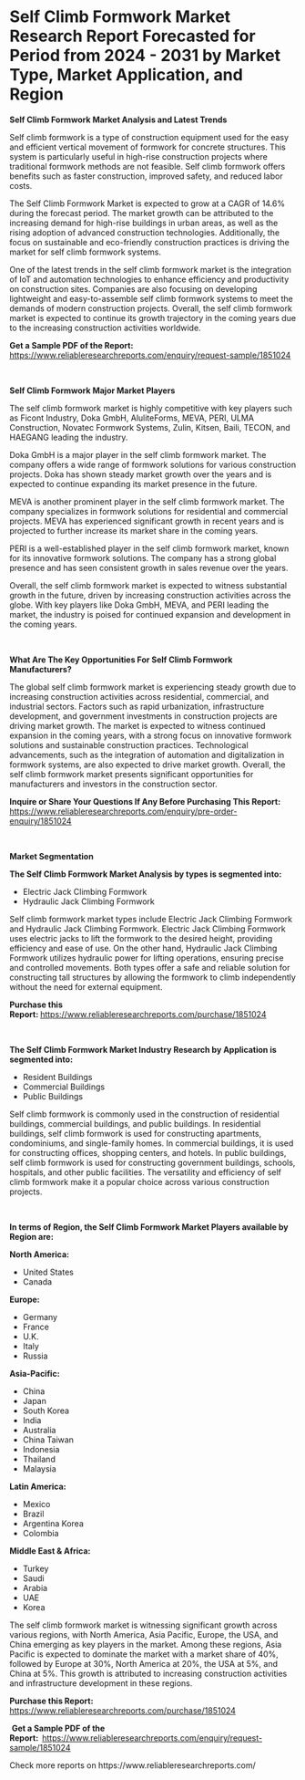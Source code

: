 <p><h1>Self Climb Formwork Market Research Report Forecasted for Period from 2024 -  2031 by Market Type, Market Application, and Region</h1></p><p><strong>Self Climb Formwork Market Analysis and Latest Trends</strong></p>
<p><p>Self climb formwork is a type of construction equipment used for the easy and efficient vertical movement of formwork for concrete structures. This system is particularly useful in high-rise construction projects where traditional formwork methods are not feasible. Self climb formwork offers benefits such as faster construction, improved safety, and reduced labor costs.</p><p>The Self Climb Formwork Market is expected to grow at a CAGR of 14.6% during the forecast period. The market growth can be attributed to the increasing demand for high-rise buildings in urban areas, as well as the rising adoption of advanced construction technologies. Additionally, the focus on sustainable and eco-friendly construction practices is driving the market for self climb formwork systems.</p><p>One of the latest trends in the self climb formwork market is the integration of IoT and automation technologies to enhance efficiency and productivity on construction sites. Companies are also focusing on developing lightweight and easy-to-assemble self climb formwork systems to meet the demands of modern construction projects. Overall, the self climb formwork market is expected to continue its growth trajectory in the coming years due to the increasing construction activities worldwide.</p></p>
<p><strong>Get a Sample PDF of the Report:&nbsp;</strong> <a href="https://www.reliableresearchreports.com/enquiry/request-sample/1851024">https://www.reliableresearchreports.com/enquiry/request-sample/1851024</a></p>
<p>&nbsp;</p>
<p><strong>Self Climb Formwork Major Market Players</strong></p>
<p><p>The self climb formwork market is highly competitive with key players such as Ficont Industry, Doka GmbH, AluliteForms, MEVA, PERI, ULMA Construction, Novatec Formwork Systems, Zulin, Kitsen, Baili, TECON, and HAEGANG leading the industry. </p><p>Doka GmbH is a major player in the self climb formwork market. The company offers a wide range of formwork solutions for various construction projects. Doka has shown steady market growth over the years and is expected to continue expanding its market presence in the future. </p><p>MEVA is another prominent player in the self climb formwork market. The company specializes in formwork solutions for residential and commercial projects. MEVA has experienced significant growth in recent years and is projected to further increase its market share in the coming years.</p><p>PERI is a well-established player in the self climb formwork market, known for its innovative formwork solutions. The company has a strong global presence and has seen consistent growth in sales revenue over the years.</p><p>Overall, the self climb formwork market is expected to witness substantial growth in the future, driven by increasing construction activities across the globe. With key players like Doka GmbH, MEVA, and PERI leading the market, the industry is poised for continued expansion and development in the coming years.</p></p>
<p>&nbsp;</p>
<p><strong>What Are The Key Opportunities For Self Climb Formwork Manufacturers?</strong></p>
<p><p>The global self climb formwork market is experiencing steady growth due to increasing construction activities across residential, commercial, and industrial sectors. Factors such as rapid urbanization, infrastructure development, and government investments in construction projects are driving market growth. The market is expected to witness continued expansion in the coming years, with a strong focus on innovative formwork solutions and sustainable construction practices. Technological advancements, such as the integration of automation and digitalization in formwork systems, are also expected to drive market growth. Overall, the self climb formwork market presents significant opportunities for manufacturers and investors in the construction sector.</p></p>
<p><strong>Inquire or Share Your Questions If Any Before Purchasing This Report:</strong> <a href="https://www.reliableresearchreports.com/enquiry/pre-order-enquiry/1851024">https://www.reliableresearchreports.com/enquiry/pre-order-enquiry/1851024</a></p>
<p>&nbsp;</p>
<p><strong>Market Segmentation</strong></p>
<p><strong>The Self Climb Formwork Market Analysis by types is segmented into:</strong></p>
<p><ul><li>Electric Jack Climbing Formwork</li><li>Hydraulic Jack Climbing Formwork</li></ul></p>
<p><p>Self climb formwork market types include Electric Jack Climbing Formwork and Hydraulic Jack Climbing Formwork. Electric Jack Climbing Formwork uses electric jacks to lift the formwork to the desired height, providing efficiency and ease of use. On the other hand, Hydraulic Jack Climbing Formwork utilizes hydraulic power for lifting operations, ensuring precise and controlled movements. Both types offer a safe and reliable solution for constructing tall structures by allowing the formwork to climb independently without the need for external equipment.</p></p>
<p><strong>Purchase this Report:&nbsp;</strong><a href="https://www.reliableresearchreports.com/purchase/1851024">https://www.reliableresearchreports.com/purchase/1851024</a></p>
<p>&nbsp;</p>
<p><strong>The Self Climb Formwork Market Industry Research by Application is segmented into:</strong></p>
<p><ul><li>Resident Buildings</li><li>Commercial Buildings</li><li>Public Buildings</li></ul></p>
<p><p>Self climb formwork is commonly used in the construction of residential buildings, commercial buildings, and public buildings. In residential buildings, self climb formwork is used for constructing apartments, condominiums, and single-family homes. In commercial buildings, it is used for constructing offices, shopping centers, and hotels. In public buildings, self climb formwork is used for constructing government buildings, schools, hospitals, and other public facilities. The versatility and efficiency of self climb formwork make it a popular choice across various construction projects.</p></p>
<p>&nbsp;</p>
<p><strong>In terms of Region, the Self Climb Formwork Market Players available by Region are:</strong></p>
<p>
    <p> <strong> North America: </strong>
        <ul>
            <li>United States</li>
            <li>Canada</li>
        </ul>
        </p> 
    <p> <strong> Europe: </strong>
        <ul>
            <li>Germany</li>
            <li>France</li>
            <li>U.K.</li>
            <li>Italy</li>
            <li>Russia</li>
        </ul>
        </p> 
    <p> <strong> Asia-Pacific: </strong>
        <ul>
            <li>China</li>
            <li>Japan</li>
            <li>South Korea</li>
            <li>India</li>
            <li>Australia</li>
            <li>China Taiwan</li>
            <li>Indonesia</li>
            <li>Thailand</li>
            <li>Malaysia</li>
        </ul>
        </p> 
    <p> <strong> Latin America: </strong>
        <ul>
            <li>Mexico</li>
            <li>Brazil</li>
            <li>Argentina Korea</li>
            <li>Colombia</li>
        </ul>
        </p> 
    <p> <strong> Middle East & Africa: </strong>
        <ul>
            <li>Turkey</li>
            <li>Saudi</li>
            <li>Arabia</li>
            <li>UAE</li>
            <li>Korea</li>
        </ul>
    </p>
    </p>
<p><p>The self climb formwork market is witnessing significant growth across various regions, with North America, Asia Pacific, Europe, the USA, and China emerging as key players in the market. Among these regions, Asia Pacific is expected to dominate the market with a market share of 40%, followed by Europe at 30%, North America at 20%, the USA at 5%, and China at 5%. This growth is attributed to increasing construction activities and infrastructure development in these regions.</p></p>
<p><strong>Purchase this Report: </strong><a href="https://www.reliableresearchreports.com/purchase/1851024">https://www.reliableresearchreports.com/purchase/1851024</a></p>
<p>&nbsp;<strong>Get a Sample PDF of the Report:&nbsp;&nbsp;</strong><a href="https://www.reliableresearchreports.com/enquiry/request-sample/1851024">https://www.reliableresearchreports.com/enquiry/request-sample/1851024</a></p>
<p><strong></strong></p>
<p>Check more reports on https://www.reliableresearchreports.com/</p>